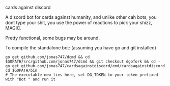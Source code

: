cards against discord

A discord bot for cards against humanity, and unlike other cah bots, you dont type your shit, you use the power of reactions to pick your shizz, MAGIC.

Pretty functional, some bugs may be around.

To compile the standalone bot: (assuming you have go and git installed)

```
go get github.com/jonas747/dcmd && cd $GOPATH/src/github.com/jonas747/dcmd && git checkout dgofork && cd -
go get github.com/jonas747/cardsagainstdiscord/cmd/cardsagainstdiscord
cd $GOPATH/bin
# The executable now lies here, set DG_TOKEN to your token prefixed with "Bot " and run it
```
